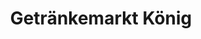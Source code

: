 ---
title: "Getränkemarkt König"
url: /neuburg-an-der-donau/getraenkemarkt-koenig/
shop: Getränke
---